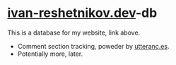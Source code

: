 # [ivan-reshetnikov.dev](https://ivan-reshetnikov.dev)-db

This is a database for my website, link above.
- Comment section tracking, poweder by [utteranc.es](https://utteranc.es).
- Potentially more, later.
